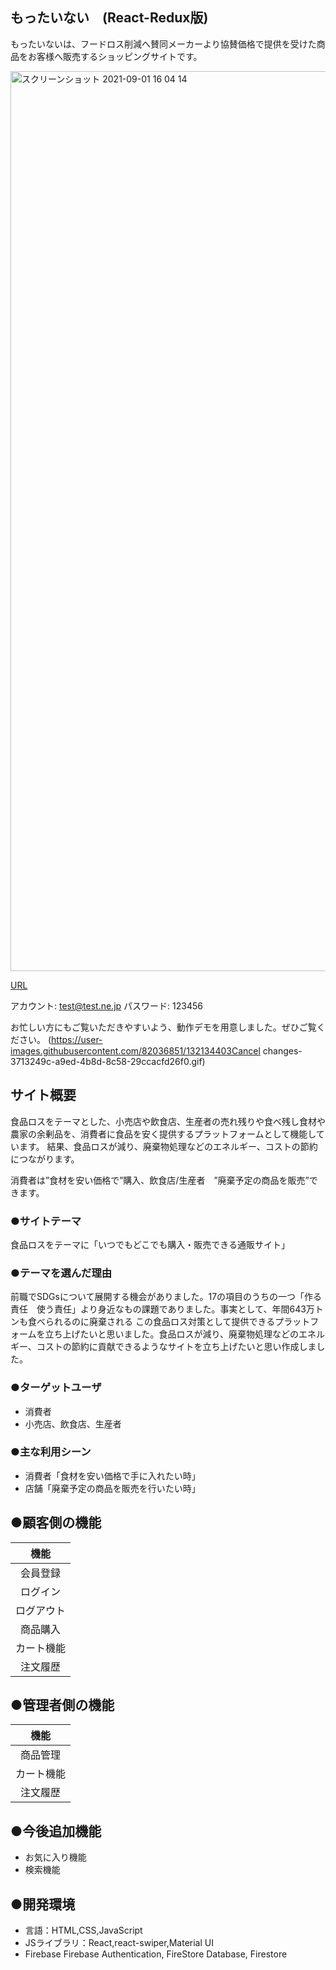 ## もったいない　(React-Redux版)
もったいないは、フードロス削減へ賛同メーカーより協賛価格で提供を受けた商品をお客様へ販売するショッピングサイトです。

<img width="1440" alt="スクリーンショット 2021-09-01 16 04 14" src="https://user-images.githubusercontent.com/82036851/131627232-b4155fdc-ec06-4786-a93f-a5e1ac8c8536.png">

[URL](https://ec-app-47b49.web.app/)

アカウント: test@test.ne.jp
パスワード: 123456

お忙しい方にもご覧いただきやすいよう、動作デモを用意しました。ぜひご覧ください。
(https://user-images.githubusercontent.com/82036851/132134403Cancel changes-3713249c-a9ed-4b8d-8c58-29ccacfd26f0.gif)

## サイト概要
食品ロスをテーマとした、小売店や飲食店、生産者の売れ残りや食べ残し食材や農家の余剰品を、消費者に食品を安く提供するプラットフォームとして機能しています。
結果、食品ロスが減り、廃棄物処理などのエネルギー、コストの節約につながります。

消費者は”食材を安い価格で”購入、飲食店/生産者　”廃棄予定の商品を販売”できます。

### ●サイトテーマ
食品ロスをテーマに「いつでもどこでも購入・販売できる通販サイト」

### ●テーマを選んだ理由
前職でSDGsについて展開する機会がありました。17の項目のうちの一つ「作る責任　使う責任」より身近なもの課題でありました。事実として、年間643万トンも食べられるのに廃棄される
この食品ロス対策として提供できるプラットフォームを立ち上げたいと思いました。食品ロスが減り、廃棄物処理などのエネルギー、コストの節約に貢献できるようなサイトを立ち上げたいと思い作成しました。
### ●ターゲットユーザ
* 消費者
* 小売店、飲食店、生産者
### ●主な利用シーン
* 消費者「食材を安い価格で手に入れたい時」
* 店舗「廃棄予定の商品を販売を行いたい時」

## ●顧客側の機能
| 機能 |
| :---: | 
| 会員登録 |
| ログイン | 
| ログアウト | 
| 商品購入 | 
| カート機能 | 
| 注文履歴 | 

## ●管理者側の機能
| 機能 |
| :---: | 
| 商品管理 | 
| カート機能 | 
| 注文履歴 | 

## ●今後追加機能
* お気に入り機能
* 検索機能

## ●開発環境
- 言語：HTML,CSS,JavaScript
- JSライブラリ：React,react-swiper,Material UI
- Firebase Firebase Authentication, FireStore Database, Firestore
